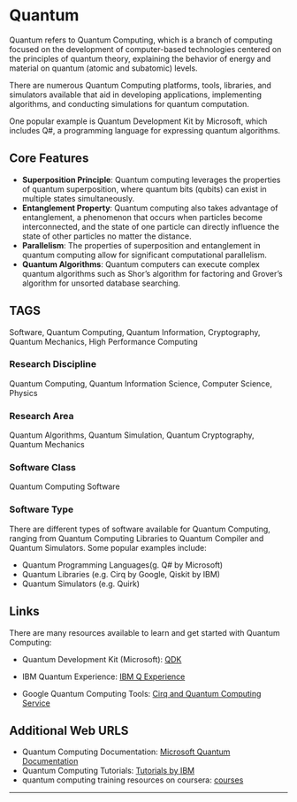 # Quantum

Quantum refers to Quantum Computing, which is a branch of computing focused on the development of computer-based technologies centered on the principles of quantum theory, explaining the behavior of energy and material on quantum (atomic and subatomic) levels.

There are numerous Quantum Computing platforms, tools, libraries, and simulators available that aid in developing applications, implementing algorithms, and conducting simulations for quantum computation.

One popular example is Quantum Development Kit by Microsoft, which includes Q#, a programming language for expressing quantum algorithms.

## Core Features

- **Superposition Principle**: Quantum computing leverages the properties of quantum superposition, where quantum bits (qubits) can exist in multiple states simultaneously.
- **Entanglement Property**: Quantum computing also takes advantage of entanglement, a phenomenon that occurs when particles become interconnected, and the state of one particle can directly influence the state of other particles no matter the distance.
- **Parallelism**: The properties of superposition and entanglement in quantum computing allow for significant computational parallelism.
- **Quantum Algorithms**: Quantum computers can execute complex quantum algorithms such as Shor’s algorithm for factoring and Grover’s algorithm for unsorted database searching.

## TAGS

Software, Quantum Computing, Quantum Information, Cryptography, Quantum Mechanics, High Performance Computing
 
### Research Discipline

Quantum Computing, Quantum Information Science, Computer Science, Physics
 
### Research Area

Quantum Algorithms, Quantum Simulation, Quantum Cryptography, Quantum Mechanics

### Software Class

Quantum Computing Software

### Software Type

There are different types of software available for Quantum Computing, ranging from Quantum Computing Libraries to Quantum Compiler and Quantum Simulators. Some popular examples include:

- Quantum Programming Languages(g. Q# by Microsoft)
- Quantum Libraries (e.g. Cirq by Google, Qiskit by IBM)
- Quantum Simulators (e.g. Quirk)

## Links

There are many resources available to learn and get started with Quantum Computing:

- Quantum Development Kit (Microsoft): [QDK](https://docs.microsoft.com/en-us/azure/quantum/install-overview-qdk)

- IBM Quantum Experience: [IBM Q Experience](https://www.ibm.com/quantum-computing/technology/experience/)

- Google Quantum Computing Tools: [Cirq and Quantum Computing Service](https://quantumai.google/cirq/tutorials/)

## Additional Web URLS

- Quantum Computing Documentation: [Microsoft Quantum Documentation](https://docs.microsoft.com/en-us/azure/quantum/)
- Quantum Computing Tutorials: [Tutorials by IBM](https://learn.ibm.com/quantum-computing?courses)
- quantum computing training resources on coursera: [courses](https://www.coursera.org/courses?query=quantum%20computing)
--------------------------------------
